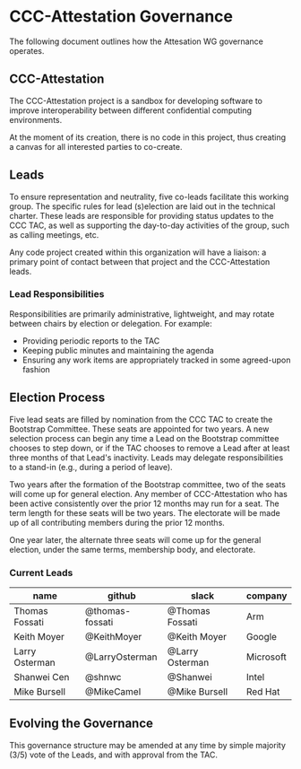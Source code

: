 # CCC-Attestation Governance

The following document outlines how the Attesation WG governance operates.

## CCC-Attestation

The CCC-Attestation project is a sandbox for developing software to improve
interoperability between different confidential computing environments.

At the moment of its creation, there is no code in this project, thus creating
a canvas for all interested parties to co-create.

## Leads

To ensure representation and neutrality, five co-leads facilitate this working
group. The specific rules for lead (s)election are laid out in the technical
charter. These leads are responsible for providing status updates to the CCC
TAC, as well as supporting the day-to-day activities of the group, such as
calling meetings, etc.

Any code project created within this organization will have a liaison: a
primary point of contact between that project and the CCC-Attestation leads.

### Lead Responsibilities

Responsibilities are primarily administrative, lightweight, and may rotate
between chairs by election or delegation. For example:
- Providing periodic reports to the TAC
- Keeping public minutes and maintaining the agenda
- Ensuring any work items are appropriately tracked in some agreed-upon fashion

## Election Process

Five lead seats are filled by nomination from the CCC TAC to create the
Bootstrap Committee. These seats are appointed for two years. A new selection
process can begin any time a Lead on the Bootstrap committee chooses to step
down, or if the TAC chooses to remove a Lead after at least three months of
that Lead's inactivity. Leads may delegate responsibilities to a stand-in
(e.g., during a period of leave).

Two years after the formation of the Bootstrap committee, two of the seats will
come up for general election. Any member of CCC-Attestation who has been active
consistently over the prior 12 months may run for a seat. The term length for
these seats will be two years. The electorate will be made up of all
contributing members during the prior 12 months.

One year later, the alternate three seats will come up for the general
election, under the same terms, membership body, and electorate.

### Current Leads

| name | github | slack | company |
| --- | --- | --- | --- |
| Thomas Fossati | @thomas-fossati | @Thomas Fossati | Arm |
| Keith Moyer | @KeithMoyer | @Keith Moyer | Google |
| Larry Osterman | @LarryOsterman | @Larry Osterman  | Microsoft |
| Shanwei Cen | @shnwc | @Shanwei | Intel |
| Mike Bursell | @MikeCamel | @Mike Bursell | Red Hat |


## Evolving the Governance

This governance structure may be amended at any time by simple majority (3/5)
vote of the Leads, and with approval from the TAC.


